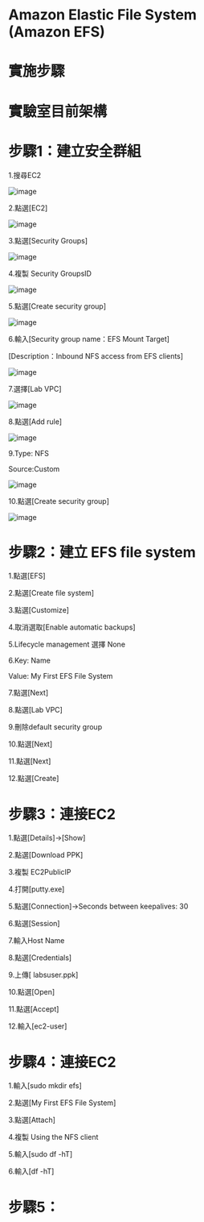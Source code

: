 # Amazon Elastic File System (Amazon EFS)

# 實施步驟

# 實驗室目前架構

# 步驟1：建立安全群組


1.搜尋EC2

![image](https://user-images.githubusercontent.com/103306835/222338960-2dd218a9-567c-4db9-8e15-dbd7b45a8981.png)

2.點選[EC2]

![image](https://user-images.githubusercontent.com/103306835/222339040-1e90de29-5606-476d-a7aa-88b54c7263ea.png)

3.點選[Security Groups]

![image](https://user-images.githubusercontent.com/103306835/222339123-ac289c0d-1566-48d0-aea0-63d1606056be.png)

4.複製 Security GroupsID

![image](https://user-images.githubusercontent.com/103306835/222339226-bcb7c231-0af0-4bec-a3ea-9ea7450bc65c.png)

5.點選[Create security group]

![image](https://user-images.githubusercontent.com/103306835/222339294-6a3bc37b-e73b-444f-b0f5-3ffdf8f00db6.png)

6.輸入[Security group name：EFS Mount Target]

[Description：Inbound NFS access from EFS clients]

![image](https://user-images.githubusercontent.com/103306835/222339579-ab36a231-a9e9-45c4-b617-d28614cab5df.png)

7.選擇[Lab VPC]

![image](https://user-images.githubusercontent.com/103306835/222339701-6fe630fa-874c-4341-acca-340fdbe19b85.png)

8.點選[Add rule]

![image](https://user-images.githubusercontent.com/103306835/222339775-93be1a65-574f-4d1b-98ff-9214f7b92cdb.png)

9.Type: NFS

Source:Custom

![image](https://user-images.githubusercontent.com/103306835/222339902-f37ad064-0437-448d-a4e5-eb8e0e984e9e.png)

10.點選[Create security group]

![image](https://user-images.githubusercontent.com/103306835/222339992-b0b54d51-9155-48f7-ba84-5eb88a5d9b55.png)

# 步驟2：建立 EFS file system


1.點選[EFS]


2.點選[Create file system]

3.點選[Customize]

4.取消選取[Enable automatic backups]

5.Lifecycle management 選擇 None

6.Key: Name

Value: My First EFS File System



7.點選[Next]

8.點選[Lab VPC]

9.刪除default security group

10.點選[Next]

11.點選[Next]

12.點選[Create]


# 步驟3：連接EC2


1.點選[Details]->[Show]

2.點選[Download PPK]

3.複製 EC2PublicIP

4.打開[putty.exe]

5.點選[Connection]->Seconds between keepalives: 30

6.點選[Session]

7.輸入Host Name

8.點選[Credentials]

9.上傳[ labsuser.ppk]

10.點選[Open]

11.點選[Accept]

12.輸入[ec2-user]


# 步驟4：連接EC2


1.輸入[sudo mkdir efs]

2.點選[My First EFS File System]

3.點選[Attach]

4.複製 Using the NFS client

5.輸入[sudo df -hT]

6.輸入[df -hT]


# 步驟5：
